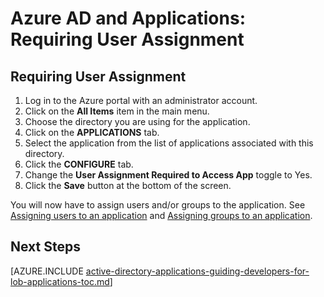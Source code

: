 <properties
    pageTitle="Azure AD and Applications: Requiring User Assignment | Microsoft Azure"
    description="How to require user assignment for Azure applications."
    services="active-directory"
    documentationCenter=""
    authors="IHenkel"
    manager="femila"
    editor=""/>

<tags
    ms.service="active-directory"
    ms.workload="identity"
    ms.tgt_pltfrm="na"
    ms.devlang="na"
    ms.topic="article"
    ms.date="10/09/2015"
    ms.author="inhenk"/>

# <a name="azure-ad-and-applications-requiring-user-assignment"></a>Azure AD and Applications: Requiring User Assignment

## <a name="requiring-user-assignment"></a>Requiring User Assignment
1. Log in to the Azure portal with an administrator account.
2. Click on the **All Items** item in the main menu.
3. Choose the directory you are using for the application.
4. Click on the **APPLICATIONS** tab.
5. Select the application from the list of applications associated with this directory.
6. Click the **CONFIGURE** tab.
7. Change the **User Assignment Required to Access App** toggle to Yes.
8. Click the **Save** button at the bottom of the screen.

You will now have to assign users and/or groups to the application. See [Assigning users to an application](active-directory-applications-guiding-developers-assigning-users.md) and [Assigning groups to an application](active-directory-applications-guiding-developers-assigning-groups.md).

## <a name="next-steps"></a>Next Steps
[AZURE.INCLUDE [active-directory-applications-guiding-developers-for-lob-applications-toc.md](../../includes/active-directory-applications-guiding-developers-for-lob-applications-toc.md)]

